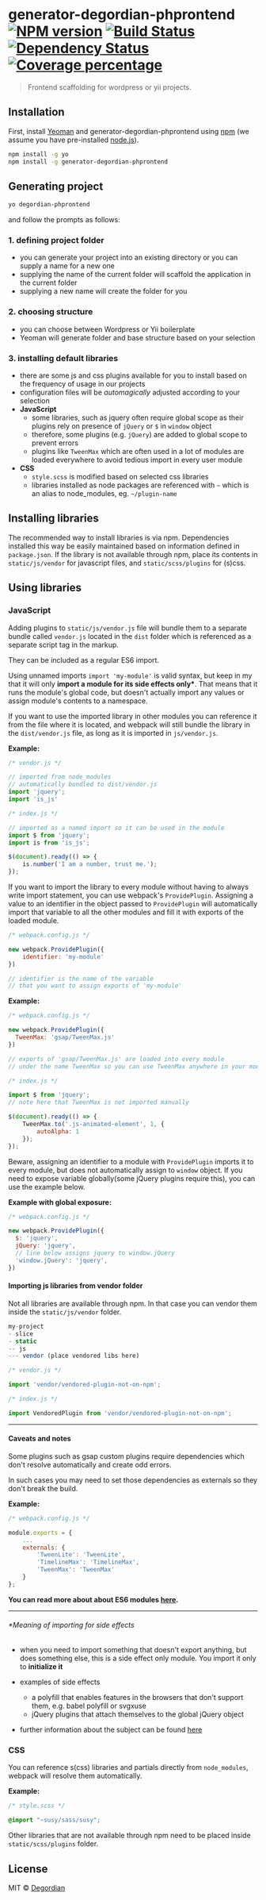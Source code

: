 # generator-degordian-phprontend [![NPM version][npm-image]][npm-url] [![Build Status][travis-image]][travis-url] [![Dependency Status][daviddm-image]][daviddm-url] [![Coverage percentage][coveralls-image]][coveralls-url]
> Frontend scaffolding for wordpress or yii projects.

## Installation

First, install [Yeoman](http://yeoman.io) and generator-degordian-phprontend using [npm](https://www.npmjs.com/) (we assume you have pre-installed [node.js](https://nodejs.org/)).

```bash
npm install -g yo
npm install -g generator-degordian-phprontend
```

## Generating project

```bash
yo degordian-phprontend
```

and follow the prompts as follows:

### 1. defining project folder
  * you can generate your project into an existing directory or you can supply a name for a new one
  * supplying the name of the current folder will scaffold the application in the current folder
  * supplying a new name will create the folder for you
  
### 2. choosing structure
  * you can choose between Wordpress or Yii boilerplate
  * Yeoman will generate folder and base structure based on your selection
  
### 3. installing default libraries 
  * there are some js and css plugins available for you to install based on the frequency of usage in our projects
  * configuration files will be _automagically_ adjusted according to your selection
  * __JavaScript__
    * some libraries, such as jquery often require global scope as their plugins rely on presence of `jQuery` or `$` in `window` object
    * therefore, some plugins (e.g. `jQuery`) are added to global scope to prevent errors
    * plugins like `TweenMax` which are often used in a lot of modules are loaded everywhere to avoid tedious import in every user module
  * __CSS__
    * `style.scss` is modified based on selected css libraries
    * libraries installed as node packages are referenced with `~` which is an alias to node_modules, eg. `~/plugin-name`
    

## Installing libraries

The recommended way to install libraries is via npm. 
Dependencies installed this way be easily maintained based on information defined in `package.json`.
If the library is not available through npm, place its contents in `static/js/vendor` for javascript files, and `static/scss/plugins` for (s)css.

## Using libraries

### JavaScript

Adding plugins to `static/js/vendor.js` file will bundle them to a separate bundle called `vendor.js` located in the `dist` folder which is referenced as a separate script tag in the markup.

They can be included as a regular ES6 import. 

Using unnamed imports `import 'my-module'` is valid syntax, but keep in my that it will only __import a module for its side effects only*__.
That means that it runs the module's global code, but doesn't actually import any values or assign module's contents to a namespace.

If you want to use the imported library in other modules you can reference it from the file where it is located, and webpack will still bundle the library in the `dist/vendor.js` file, as long as it is imported in `js/vendor.js`.

__Example:__
```javascript
/* vendor.js */

// imported from node_modules
// automatically bundled to dist/vendor.js
import 'jquery';
import 'is_js' 

/* index.js */

// imported as a named import so it can be used in the module
import $ from 'jquery'; 
import is from 'is_js';

$(document).ready(() => {
    is.number('I am a number, trust me.');
});
```

If you want to import the library to every module without having to always write import statement, you can use webpack's `ProvidePlugin`. 
Assigning a value to an identifier in the object passed to `ProvidePlugin` will automatically import that variable to all the other modules and fill it with exports of the loaded module.


```javascript
/* webpack.config.js */

new webpack.ProvidePlugin({
    identifier: 'my-module'
})

// identifier is the name of the variable
// that you want to assign exports of 'my-module'
```

__Example:__
```javascript
/* webpack.config.js */

new webpack.ProvidePlugin({
  TweenMax: 'gsap/TweenMax.js' 
})

// exports of 'gsap/TweenMax.js' are loaded into every module
// under the name TweenMax so you can use TweenMax anywhere in your modules

/* index.js */

import $ from 'jquery';
// note here that TweenMax is not imported manually

$(document).ready(() => {
    TweenMax.to('.js-animated-element', 1, {
        autoAlpha: 1
    });
});
```
Beware, assigning an identifier to a module with `ProvidePlugin` imports it to every module, but does not automatically assign to `window` object. 
If you need to expose variable globally(some jQuery plugins require this), you can use the example below.   

__Example with global exposure:__

```javascript
/* webpack.config.js */

new webpack.ProvidePlugin({
  $: 'jquery',
  jQuery: 'jquery',
  // line below assigns jquery to window.jQuery
  'window.jQuery': 'jquery', 
})
```

#### Importing js libraries from vendor folder

Not all libraries are available through npm. 
In that case you can vendor them inside the `static/js/vendor` folder.

```javascript
my-project
- slice
- static
-- js
--- vendor (place vendored libs here)

/* vendor.js */

import 'vendor/vendored-plugin-not-on-npm';

/* index.js */

import VendoredPlugin from 'vendor/vendored-plugin-not-on-npm';
```

-----------

#### Caveats and notes

Some plugins such as gsap custom plugins require dependencies which don't resolve automatically and create odd errors.

In such cases you may need to set those dependencies as externals so they don't break the build.

__Example:__
```javascript
/* webpack.config.js */

module.exports = {
    ...
    externals: {
        'TweenLite': 'TweenLite',
        'TimelineMax': 'TimelineMax',
        'TweenMax': 'TweenMax'
    }
};
```

__You can read more about about ES6 modules [here](https://developer.mozilla.org/en-US/docs/Web/JavaScript/Reference/Statements/import).__  

------------------

###### *Meaning of importing for side effects
  * when you need to import something that doesn't export anything, but does something else, this is a side effect only module. You import it only to __initialize it__
  * examples of side effects
    * a polyfill that enables features in the browsers that don't support them, e.g. babel polyfill or svgxuse
    * jQuery plugins that attach themselves to the global jQuery object
 
  * further information about the subject can be found [here](https://stackoverflow.com/a/41127559/5278557)
                
### CSS

You can reference s(css) libraries and partials directly from `node_modules`, webpack will resolve them automatically.

__Example:__
```scss
/* style.scss */

@import "~susy/sass/susy";
``` 

Other libraries that are not available through npm need to be placed inside `static/scss/plugins` folder. 


## License

MIT © [Degordian](https://www.degordian.com/)


[npm-image]: https://badge.fury.io/js/generator-degordian-phprontend.svg
[npm-url]: https://npmjs.org/package/generator-degordian-phprontend
[travis-image]: https://travis-ci.org/degordian/generator-degordian-phprontend.svg?branch=master
[travis-url]: https://travis-ci.org/degordian/generator-degordian-phprontend
[daviddm-image]: https://david-dm.org/degordian/generator-degordian-phprontend.svg?theme=shields.io
[daviddm-url]: https://david-dm.org/degordian/generator-degordian-phprontend
[coveralls-image]: https://coveralls.io/repos/degordian/generator-degordian-phprontend/badge.svg
[coveralls-url]: https://coveralls.io/r/degordian/generator-degordian-phprontend
